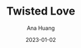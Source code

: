 ---
title: Twisted Love
author: Ana Huang
genre: Romance
test: romance
date: 2023-01-02
cover: TL
image: /images/TL.webp
altImg: Twisted Love book cover
rating: 3
---